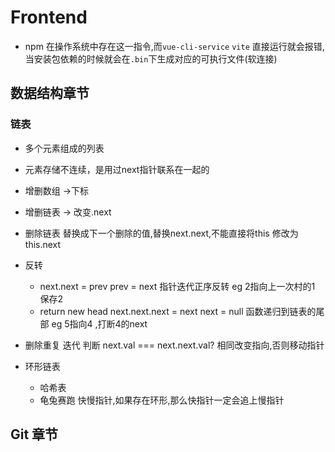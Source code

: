 # Frontend

- npm 在操作系统中存在这一指令,而`vue-cli-service` `vite` 直接运行就会报错,当安装包依赖的时候就会在`.bin`下生成对应的可执行文件(软连接)











## 数据结构章节

### 链表

- 多个元素组成的列表
- 元素存储不连续，是用过next指针联系在一起的
- 增删数组 ->下标
- 增删链表 -> 改变.next
- 删除链表 替换成下一个删除的值,替换next.next,不能直接将this 修改为 this.next 
- 反转 
  - next.next  = prev  prev = next 指针迭代正序反转   eg  2指向上一次村的1 保存2
  -  return new head next.next.next  = next  next  = null  函数递归到链表的尾部 eg  5指向4 ,打断4的next

- 删除重复 迭代 判断 next.val  === next.next.val? 相同改变指向,否则移动指针
- 环形链表
  - 哈希表 
  - 龟兔赛跑 快慢指针,如果存在环形,那么快指针一定会追上慢指针

















## Git 章节



